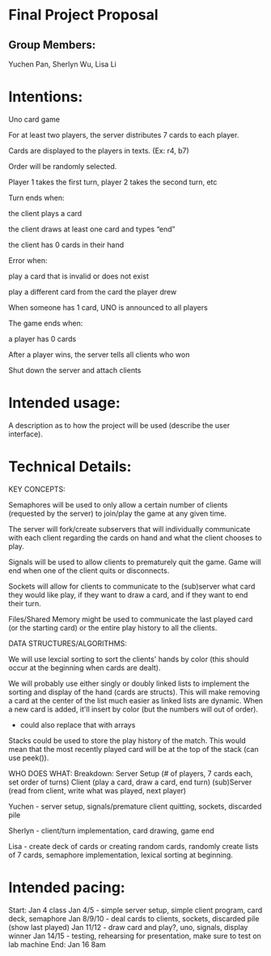 # Final Project Proposal

## Group Members:

Yuchen Pan, Sherlyn Wu, Lisa Li
       
# Intentions:

Uno card game

For at least two players, the server distributes 7 cards to each player. 

Cards are displayed to the players in texts. (Ex: r4, b7)

Order will be randomly selected. 

Player 1 takes the first turn, player 2 takes the second turn, etc


Turn ends when:

the client plays a card

the client draws at least one card and types “end”

the client has 0 cards in their hand


Error when:

play a card that is invalid or does not exist

play a different card from the card the player drew


When someone has 1 card, UNO is announced to all players


The game ends when: 

a player has 0 cards


After a player wins, the server tells all clients who won

Shut down the server and attach clients

    
# Intended usage:

A description as to how the project will be used (describe the user interface).
  
# Technical Details:

KEY CONCEPTS: 

Semaphores will be used to only allow a certain number of clients (requested by the server) to join/play the game at any given time. 

The server will fork/create subservers that will individually communicate with each client regarding the cards on hand and what the client chooses to play.

Signals will be used to allow clients to prematurely quit the game. Game will end when one of the client quits or disconnects.

Sockets will allow for clients to communicate to the (sub)server what card they would like play, if they want to draw a card, and if they want to end their turn. 

Files/Shared Memory might be used to communicate the last played card (or the starting card) or the entire play history to all the clients.

     
DATA STRUCTURES/ALGORITHMS:

We will use lexcial sorting to sort the clients' hands by color (this should occur at the beginning when cards are dealt).

We will probably use either singly or doubly linked lists to implement the sorting and display of the hand (cards are structs). This will make removing a card at the center of the list much easier as linked lists are dynamic. When a new card is added, it'll insert by color (but the numbers will out of order).
- could also replace that with arrays

Stacks could be used to store the play history of the match. This would mean that the most recently played card will be at the top of the stack (can use peek()). 


WHO DOES WHAT:
Breakdown: 
Server Setup (# of players, 7 cards each, set order of turns)
Client (play a card, draw a card, end turn)
(sub)Server (read from client, write what was played, next player)

Yuchen - server setup, signals/premature client quitting, sockets, discarded pile

Sherlyn - client/turn implementation, card drawing, game end

Lisa - create deck of cards or creating random cards, randomly create lists of 7 cards, semaphore implementation, lexical sorting at beginning.


# Intended pacing:
Start: Jan 4 class
Jan 4/5 - simple server setup, simple client program, card deck, semaphore
Jan 8/9/10 - deal cards to clients, sockets, discarded pile (show last played)
Jan 11/12 - draw card and play?, uno, signals, display winner
Jan 14/15 - testing, rehearsing for presentation, make sure to test on lab machine
End: Jan 16 8am

